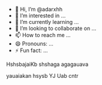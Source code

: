 - 👋 Hi, I’m @adarxhh
- 👀 I’m interested in ...
- 🌱 I’m currently learning ...
- 💞️ I’m looking to collaborate on ...
- 📫 How to reach me ...
- 😄 Pronouns: ...
- ⚡ Fun fact: ...

<!---
adarxhh/adarxhh is a ✨ special ✨ repository because its `README.md` (this file) appears on your GitHub profile.
You can click the Preview link to take a look at your changes.
--->HshsbajaiKb shshaga agagauava 
yauaiakan hsysb YJ Uab  cntr 
